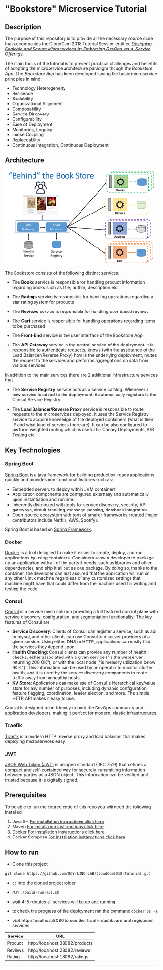 # "Bookstore" Microservice Tutorial

## Description
The purpose of this repository is to provide all the necessary source code that accompanies the 
CloudCom 2018 Tutorial Session entitled *[Designing Scalable and Secure Microservices by Embracing DevOps-as-a-Service Offerngs.](https://cyprusconferences.org/cloudcom2018/tutorials/)*

The main focus of the tutorial is to present practical challenges and benefits of adopting the microservice architecture paradigm though the *Bookstore App*.
The *Bookstore App* has been developed having the basic microservice principles in mind:
* Technology Heterogeneity
* Resilience
* Scalability
* Organizational Alignment
* Composability
* Service Discovery
* Configurability
* Ease of Deployment
* Monitoring, Logging
* Loose Coupling
* Replaceability
* Continuous Integration, Continuous Deployment

## Architecture
![Bookstore Microservice Architecture](assets/img/architecture.png)

The Bookstore consists of the following distinct services.

* The **Books** service is responsible for handling product information regarding books such as title, author, description etc.

* The **Ratings** service is responsible for handling operations regarding a star rating system for products 

* The **Reviews** service is responsible for handling user based reviews
 
* The **Cart** service is responsible for handling operations regarding items to be purchased 
 
* The **Front-End** service is the user interface of the Bookstore App

* The **API Gateway** service is the central service of the deployment. It is responsible to authenticate requests, knows (with the assistance of the Load Balancer/Reverse Proxy) how is the underlying deployment, routes the request to the services and performs aggregations on data from various services.

In addition to the main services there are 2 additional infrastructure services that 

* The **Service Registry** service acts as a service catalog. Whenever a new service is added to the deployment, it automatically registers to the Consul Service Registry.
 
* The **Load Balancer/Reverse Proxy** service is responsible to route requests to the microservices deployed. It uses the Service Registry service to acquire knowledge of the deployed containers (what is their IP and what kind of services there are). It can be also configured to perform weighted routing which is useful for Canary Deployments, A/B Testing etc. 
  

## Key Technologies
### Spring Boot
[Spring Boot](https://spring.io/projects/spring-boot) is a java framework for building production-ready applications quickly and provides non-functional features such as:
* Embedded servers to deploy within JVM containers
* Application components are configured externally and automatically upon instantiation and runtime.
* Inherently distributed with tools for service discovery, security, API gateways, circuit breaking, message-passing, database integration.
* Open-source ecosystem with tons of smaller frameworks created (major contributors include Netflix, AWS, Spotify).

Spring Boot is based on [Spring Framework](https://spring.io/).

### Docker

[Docker](https://www.docker.com/) is a tool designed to make it easier to create, deploy, and run applications by using containers. Containers allow a developer to package up an application with all of the parts it needs, such as libraries and other dependencies, and ship it all out as one package. By doing so, thanks to the container, the developer can rest assured that the application will run on any other Linux machine regardless of any customized settings that machine might have that could differ from the machine used for writing and testing the code.

### Consul

[Consul](https://www.consul.io/) is a service mesh solution providing a full featured control plane with service discovery, configuration, and segmentation functionality. The key features of Consul are:

* **Service Discovery**: Clients of Consul can register a service, such as api or mysql, and other clients can use Consul to discover providers of a given service. Using either DNS or HTTP, applications can easily find the services they depend upon.
* **Health Checking**: Consul clients can provide any number of health checks, either associated with a given service ("is the webserver returning 200 OK"), or with the local node ("is memory utilization below 90%"). This information can be used by an operator to monitor cluster health, and it is used by the service discovery components to route traffic away from unhealthy hosts.
* **KV Store**: Applications can make use of Consul's hierarchical key/value store for any number of purposes, including dynamic configuration, feature flagging, coordination, leader election, and more. The simple HTTP API makes it easy to use.

Consul is designed to be friendly to both the DevOps community and application developers, making it perfect for modern, elastic infrastructures.

### Traefik

[Traefik](https://docs.traefik.io/) is a modern HTTP reverse proxy and load balancer that makes deploying microservices easy. 

### JWT
[JSON Web Token (JWT)](https://jwt.io/) is an open standard (RFC 7519) that defines a compact and self-contained way for securely transmitting information between parties as a JSON object. This information can be verified and trusted because it is digitally signed. 

## Prerequisites
To be able to run the source code of this repo you will need the following installed 

1. Java 8+ [For installation instructions click here](https://www.oracle.com/technetwork/java/javase/downloads/jdk8-downloads-2133151.html)
2. Maven [For installation instaructions click here](https://maven.apache.org/install.html)
3. Docker [For installation instaructions click here](https://docs.docker.com/install/#supported-platforms)
4. Docker Compose [For installation instaructions click here](https://docs.docker.com/compose/install/)

## How to run

* Clone this project 

`git clone https://github.com/UCY-LINC-LAB/CloudCom2018-Tutorial.git`

* `cd` into the cloned project folder

* run `./build-run-all.sh`
 
* wait 4-5 minutes all services will be up and running  

* to check the progress of the deployment run the command `docker ps -a`

* visit http://localhost:8080 to see the Traefik dashboard and registered services


   

|Service | URL|
|--------|----|
| Product| http://localhost:38082/products|
| Reviews| http://localhost:28082/reviews|
| Rating | http://localhost:18082/ratings|


---

